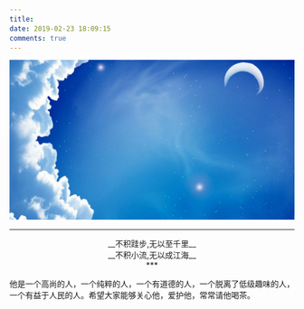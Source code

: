 ```yaml
---
title: 
date: 2019-02-23 18:09:15
comments: true
---
```

![](/uploads/blog-guanyu.jpg)
***
<center>__不积跬步,无以至千里__</center>
<center>__不积小流,无以成江海__<center>
***
<p align="left">他是一个高尚的人，一个纯粹的人，一个有道德的人，一个脱离了低级趣味的人，一个有益于人民的人。希望大家能够关心他，爱护他，常常请他喝茶。</p>